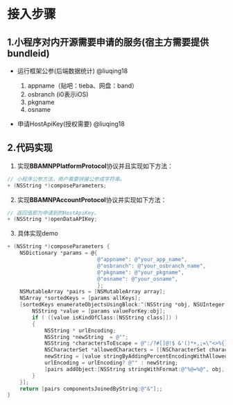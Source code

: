# 接入步骤

## 1.小程序对内开源需要申请的服务(宿主方需要提供bundleid)

* 运行框架公参(后端数据统计) @liuqing18
  1. appname（贴吧：tieba、网盘：band）
  2. osbranch (i0表示iOS)
  3. pkgname
  4. osname

* 申请HostApiKey(授权需要) @liuqing18

## 2.代码实现
1. 实现**BBAMNPPlatformProtocol**协议并且实现如下方法：

```objectivec
// 小程序公参方法，用户需要拼接公参成字符串。
+ (NSString *)composeParameters;

```
2. 实现**BBAMNPAccountProtocol**协议并实现如下方法：

```objectivec
// 返回值即为申请到的HostApiKey。
+ (NSString *)openDataAPIKey;

```


3. 具体实现demo

```objectivec
+ (NSString *)composeParameters {
    NSDictionary *params = @{
                             @"appname": @"your_app_name",
                             @"osbranch": @"your_osbranch_name",
                             @"pkgname": @"your_pkgname",
                             @"osname": @"your_osname",
                             };
    NSMutableArray *pairs = [NSMutableArray array];
    NSArray *sortedKeys = [params allKeys];
    [sortedKeys enumerateObjectsUsingBlock:^(NSString *obj, NSUInteger idx, BOOL * _Nonnull stop) {
        NSString *value = [params valueForKey:obj];
        if ( ([value isKindOfClass:[NSString class]]) )
        {
            NSString * urlEncoding;
            NSString *newString  = @"";
            NSString *charactersToEscape = @":/?#[]@!$ &'()*+,;=\"<>%{}|\\^~`\n";
            NSCharacterSet *allowedCharacters = [[NSCharacterSet characterSetWithCharactersInString:charactersToEscape] invertedSet];
            newString = [value stringByAddingPercentEncodingWithAllowedCharacters:allowedCharacters];
            urlEncoding = urlEncoding? @"" : newString;
            [pairs addObject:[NSString stringWithFormat:@"%@=%@", obj, urlEncoding]];
        }
    }];
    return [pairs componentsJoinedByString:@"&"];;
}


```
 

